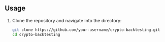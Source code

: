 ## Usage

1. Clone the repository and navigate into the directory:
   ```bash
   git clone https://github.com/your-username/crypto-backtesting.git
   cd crypto-backtesting
